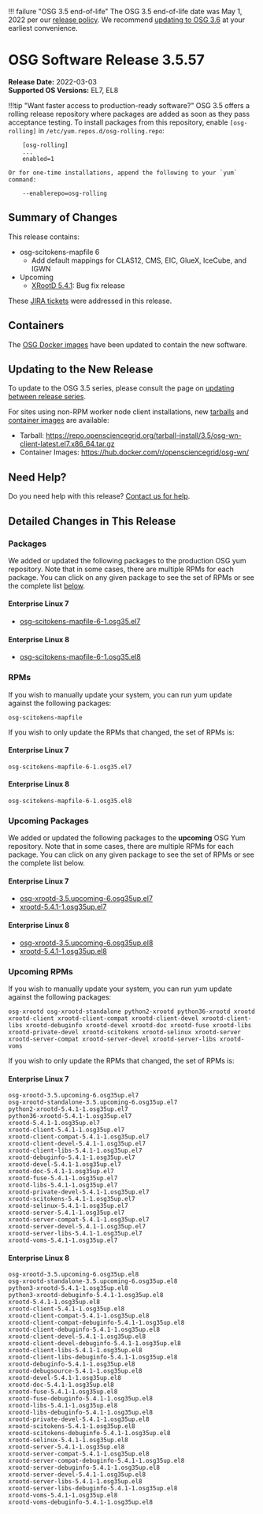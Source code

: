 !!! failure "OSG 3.5 end-of-life"
    The OSG 3.5 end-of-life date was May 1, 2022 per our
    [release policy](https://opensciencegrid.org/technology/policy/release-series/).
    We recommend
    [updating to OSG 3.6](../updating-to-osg-36.md)
    at your earliest convenience.

OSG Software Release 3.5.57
===========================

**Release Date:** 2022-03-03  
**Supported OS Versions:** EL7, EL8

!!!tip "Want faster access to production-ready software?"
    OSG 3.5 offers a rolling release repository where packages are added as soon as they pass acceptance testing.
    To install packages from this repository, enable `[osg-rolling]` in `/etc/yum.repos.d/osg-rolling.repo`:

        [osg-rolling]
        ...
        enabled=1

    Or for one-time installations, append the following to your `yum` command:

        --enablerepo=osg-rolling

Summary of Changes
------------------

This release contains:

-   osg-scitokens-mapfile 6
    -   Add default mappings for CLAS12, CMS, EIC, GlueX, IceCube, and IGWN
-   Upcoming
    -   [XRootD 5.4.1](https://github.com/xrootd/xrootd/blob/v5.4.1/docs/ReleaseNotes.txt): Bug fix release

These
[JIRA tickets](https://opensciencegrid.atlassian.net/issues/?jql=project%20%3D%20SOFTWARE%20AND%20fixVersion%20in%20(3.5.57%2C3.5.57-upcoming)%20ORDER%20BY%20priority%20DESC%2C%20key%20DESC)
were addressed in this release.

Containers
----------

The [OSG Docker images](https://hub.docker.com/u/opensciencegrid/) have been updated to contain the new software.

Updating to the New Release
---------------------------

To update to the OSG 3.5 series, please consult the page on
[updating between release series](../updating-to-osg-35.md).

For sites using non-RPM worker node client installations, new [tarballs](../../worker-node/install-wn-tarball.md) and
[container images](../../worker-node/using-wn-containers.md) are available:

- Tarball: <https://repo.opensciencegrid.org/tarball-install/3.5/osg-wn-client-latest.el7.x86_64.tar.gz>
- Container Images: <https://hub.docker.com/r/opensciencegrid/osg-wn/>

Need Help?
----------

Do you need help with this release? [Contact us for help](../../common/help.md).

Detailed Changes in This Release
--------------------------------

### Packages

We added or updated the following packages to the production OSG yum repository.
Note that in some cases, there are multiple RPMs for each package.
You can click on any given package to see the set of RPMs or see the complete list [below](#rpms).

#### Enterprise Linux 7

-   [osg-scitokens-mapfile-6-1.osg35.el7](https://koji.chtc.wisc.edu/koji/search?match=glob&type=build&terms=osg-scitokens-mapfile-6-1.osg35.el7)

#### Enterprise Linux 8

-   [osg-scitokens-mapfile-6-1.osg35.el8](https://koji.chtc.wisc.edu/koji/search?match=glob&type=build&terms=osg-scitokens-mapfile-6-1.osg35.el8)

### RPMs

If you wish to manually update your system, you can run yum update against the following packages:

    osg-scitokens-mapfile 

If you wish to only update the RPMs that changed, the set of RPMs is:

#### Enterprise Linux 7

``` file
osg-scitokens-mapfile-6-1.osg35.el7
```

#### Enterprise Linux 8

``` file
osg-scitokens-mapfile-6-1.osg35.el8
```

### Upcoming Packages

We added or updated the following packages to the **upcoming** OSG Yum repository.
Note that in some cases, there are multiple RPMs for each package.
You can click on any given package to see the set of RPMs or see the complete list below.

#### Enterprise Linux 7

-   [osg-xrootd-3.5.upcoming-6.osg35up.el7](https://koji.chtc.wisc.edu/koji/search?match=glob&type=build&terms=osg-xrootd-3.5.upcoming-6.osg35up.el7)
-   [xrootd-5.4.1-1.osg35up.el7](https://koji.chtc.wisc.edu/koji/search?match=glob&type=build&terms=xrootd-5.4.1-1.osg35up.el7)

#### Enterprise Linux 8

-   [osg-xrootd-3.5.upcoming-6.osg35up.el8](https://koji.chtc.wisc.edu/koji/search?match=glob&type=build&terms=osg-xrootd-3.5.upcoming-6.osg35up.el8)
-   [xrootd-5.4.1-1.osg35up.el8](https://koji.chtc.wisc.edu/koji/search?match=glob&type=build&terms=xrootd-5.4.1-1.osg35up.el8)

### Upcoming RPMs

If you wish to manually update your system, you can run yum update against the following packages:

    osg-xrootd osg-xrootd-standalone python2-xrootd python36-xrootd xrootd xrootd-client xrootd-client-compat xrootd-client-devel xrootd-client-libs xrootd-debuginfo xrootd-devel xrootd-doc xrootd-fuse xrootd-libs xrootd-private-devel xrootd-scitokens xrootd-selinux xrootd-server xrootd-server-compat xrootd-server-devel xrootd-server-libs xrootd-voms 

If you wish to only update the RPMs that changed, the set of RPMs is:

#### Enterprise Linux 7

``` file
osg-xrootd-3.5.upcoming-6.osg35up.el7
osg-xrootd-standalone-3.5.upcoming-6.osg35up.el7
python2-xrootd-5.4.1-1.osg35up.el7
python36-xrootd-5.4.1-1.osg35up.el7
xrootd-5.4.1-1.osg35up.el7
xrootd-client-5.4.1-1.osg35up.el7
xrootd-client-compat-5.4.1-1.osg35up.el7
xrootd-client-devel-5.4.1-1.osg35up.el7
xrootd-client-libs-5.4.1-1.osg35up.el7
xrootd-debuginfo-5.4.1-1.osg35up.el7
xrootd-devel-5.4.1-1.osg35up.el7
xrootd-doc-5.4.1-1.osg35up.el7
xrootd-fuse-5.4.1-1.osg35up.el7
xrootd-libs-5.4.1-1.osg35up.el7
xrootd-private-devel-5.4.1-1.osg35up.el7
xrootd-scitokens-5.4.1-1.osg35up.el7
xrootd-selinux-5.4.1-1.osg35up.el7
xrootd-server-5.4.1-1.osg35up.el7
xrootd-server-compat-5.4.1-1.osg35up.el7
xrootd-server-devel-5.4.1-1.osg35up.el7
xrootd-server-libs-5.4.1-1.osg35up.el7
xrootd-voms-5.4.1-1.osg35up.el7
```

#### Enterprise Linux 8

``` file
osg-xrootd-3.5.upcoming-6.osg35up.el8
osg-xrootd-standalone-3.5.upcoming-6.osg35up.el8
python3-xrootd-5.4.1-1.osg35up.el8
python3-xrootd-debuginfo-5.4.1-1.osg35up.el8
xrootd-5.4.1-1.osg35up.el8
xrootd-client-5.4.1-1.osg35up.el8
xrootd-client-compat-5.4.1-1.osg35up.el8
xrootd-client-compat-debuginfo-5.4.1-1.osg35up.el8
xrootd-client-debuginfo-5.4.1-1.osg35up.el8
xrootd-client-devel-5.4.1-1.osg35up.el8
xrootd-client-devel-debuginfo-5.4.1-1.osg35up.el8
xrootd-client-libs-5.4.1-1.osg35up.el8
xrootd-client-libs-debuginfo-5.4.1-1.osg35up.el8
xrootd-debuginfo-5.4.1-1.osg35up.el8
xrootd-debugsource-5.4.1-1.osg35up.el8
xrootd-devel-5.4.1-1.osg35up.el8
xrootd-doc-5.4.1-1.osg35up.el8
xrootd-fuse-5.4.1-1.osg35up.el8
xrootd-fuse-debuginfo-5.4.1-1.osg35up.el8
xrootd-libs-5.4.1-1.osg35up.el8
xrootd-libs-debuginfo-5.4.1-1.osg35up.el8
xrootd-private-devel-5.4.1-1.osg35up.el8
xrootd-scitokens-5.4.1-1.osg35up.el8
xrootd-scitokens-debuginfo-5.4.1-1.osg35up.el8
xrootd-selinux-5.4.1-1.osg35up.el8
xrootd-server-5.4.1-1.osg35up.el8
xrootd-server-compat-5.4.1-1.osg35up.el8
xrootd-server-compat-debuginfo-5.4.1-1.osg35up.el8
xrootd-server-debuginfo-5.4.1-1.osg35up.el8
xrootd-server-devel-5.4.1-1.osg35up.el8
xrootd-server-libs-5.4.1-1.osg35up.el8
xrootd-server-libs-debuginfo-5.4.1-1.osg35up.el8
xrootd-voms-5.4.1-1.osg35up.el8
xrootd-voms-debuginfo-5.4.1-1.osg35up.el8
```
